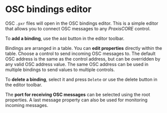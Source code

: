 # OSC bindings editor

OSC `.pxr` files will open in the OSC bindings editor. This is a simple editor
that allows you to connect OSC messages to any _PraxisCORE_ control.

To **add a binding**, use the `Add` button in the editor toolbar.

Bindings are arranged in a table. You can **edit properties** directly within the table.
Choose a control to send incoming OSC messages to. The default OSC address is the same
as the control address, but can be overridden by any valid OSC address value. The same
OSC address can be used in multiple bindings to send values to multiple controls.

To **delete a binding**, select it and press `Delete` or use the delete button in
the editor toolbar.

The **port for receiving OSC messages** can be selected using the root properties. A last
message property can also be used for monitoring incoming messages.
